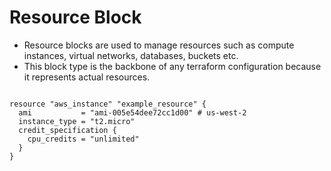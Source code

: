 # Resource Block

- Resource blocks are used to manage resources such as compute instances, virtual networks, databases, buckets etc. 
- This block type is the backbone of any terraform configuration because it represents actual resources.


```

resource "aws_instance" "example_resource" {
  ami           = "ami-005e54dee72cc1d00" # us-west-2
  instance_type = "t2.micro"
  credit_specification {
    cpu_credits = "unlimited"
  }
}


```